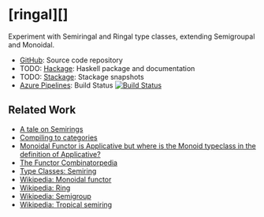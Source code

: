 # [ringal][]

Experiment with Semiringal and Ringal type classes, extending
Semigroupal and Monoidal.

* [GitHub](https://github.com/eschnett/ringal): Source
  code repository
* TODO:
  [Hackage](http://hackage.haskell.org/package/ringal):
  Haskell package and documentation
* TODO:
  [Stackage](https://www.stackage.org/package/ringal):
  Stackage snapshots
* [Azure
  Pipelines](https://dev.azure.com/schnetter/ringal/_build):
  Build Status [![Build
  Status](https://dev.azure.com/schnetter/ringal/_apis/build/status/eschnett.ringal?branchName=master)](https://dev.azure.com/schnetter/ringal/_build/latest?definitionId=1&branchName=master)



## Related Work

* [A tale on
  Semirings](https://lukajcb.github.io/blog/functional/2018/11/02/a-tale-of-semirings.html)
* [Compiling to
  categories](http://conal.net/papers/compiling-to-categories/)
* [Monoidal Functor is Applicative but where is the Monoid typeclass
  in the definition of
  Applicative?](https://stackoverflow.com/questions/50702929/monoidal-functor-is-applicative-but-where-is-the-monoid-typeclass-in-the-definit/50717675#50717675)
* [The Functor
  Combinatorpedia](https://blog.jle.im/entry/functor-combinatorpedia.html)
* [Type Classes: Semiring](https://typeclasses.com/semiring)
* [Wikipedia: Monoidal
  functor](https://en.wikipedia.org/wiki/Monoidal_functor)
* [Wikipedia: Ring](https://en.wikipedia.org/wiki/Ring_(mathematics))
* [Wikipedia: Semigroup](https://en.wikipedia.org/wiki/Semigroup)
* [Wikipedia: Tropical
  semiring](https://en.wikipedia.org/wiki/Tropical_semiring)
